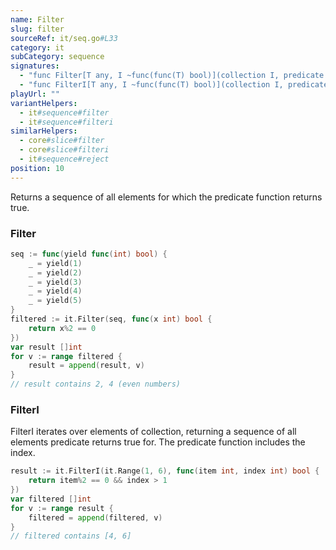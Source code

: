```yaml
---
name: Filter
slug: filter
sourceRef: it/seq.go#L33
category: it
subCategory: sequence
signatures:
  - "func Filter[T any, I ~func(func(T) bool)](collection I, predicate func(item T) bool) I"
  - "func FilterI[T any, I ~func(func(T) bool)](collection I, predicate func(item T, index int) bool) I"
playUrl: ""
variantHelpers:
  - it#sequence#filter
  - it#sequence#filteri
similarHelpers:
  - core#slice#filter
  - core#slice#filteri
  - it#sequence#reject
position: 10
---
```


Returns a sequence of all elements for which the predicate function returns true.

### Filter

```go
seq := func(yield func(int) bool) {
    _ = yield(1)
    _ = yield(2)
    _ = yield(3)
    _ = yield(4)
    _ = yield(5)
}
filtered := it.Filter(seq, func(x int) bool {
    return x%2 == 0
})
var result []int
for v := range filtered {
    result = append(result, v)
}
// result contains 2, 4 (even numbers)
```

### FilterI

FilterI iterates over elements of collection, returning a sequence of all elements predicate returns true for. The predicate function includes the index.

```go
result := it.FilterI(it.Range(1, 6), func(item int, index int) bool {
    return item%2 == 0 && index > 1
})
var filtered []int
for v := range result {
    filtered = append(filtered, v)
}
// filtered contains [4, 6]
```